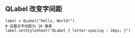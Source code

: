 ## QLabel 改变字间距

	label = QLabel("Hello, World!")
	# 设置文字间距为 10 像素
	label.setStyleSheet("QLabel { letter-spacing : 10px; }")
